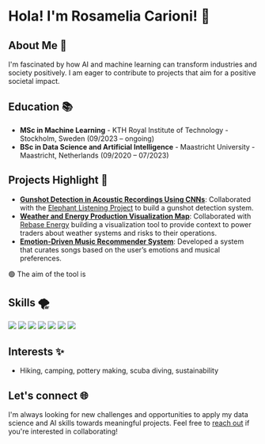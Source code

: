 # Hola! I'm Rosamelia Carioni! 👋

## About Me 🌟

I'm fascinated by how AI and machine learning can transform industries and society positively. I am eager to contribute to projects that aim for a positive societal impact.

## Education 📚

- **MSc in Machine Learning** - KTH Royal Institute of Technology - Stockholm, Sweden (09/2023 – ongoing)
- **BSc in Data Science and Artificial Intelligence** - Maastricht University - Maastricht, Netherlands (09/2020 – 07/2023)

## Projects Highlight 🚀

- **[Gunshot Detection in Acoustic Recordings Using CNNs](https://github.com/RosameliaCarioni/bachelor_thesis_gunshot_detection)**: Collaborated with the [Elephant Listening Project](https://www.elephantlisteningproject.org/) to build a gunshot detection system.
- **[Weather and Energy Production Visualization Map](https://github.com/RosameliaCarioni/energyProductionAndWeatherVisualization)**: Collaborated with [Rebase Energy](https://www.rebase.energy/) building a visualization tool to provide context to power traders about weather systems and risks to their operations. 
-  **[Emotion-Driven Music Recommender System](https://github.com/RosameliaCarioni/emotion_song_recommender)**: Developed a system that curates songs based on the user’s emotions and musical preferences.

🟢 The aim of the tool is 

## Skills 🌪️
![](https://img.shields.io/badge/Python-grey?style=for-the-badge&logo=python&logoColor=white)
![](https://img.shields.io/badge/SQL-grey?style=for-the-badge&logo=sql&logoColor=white)
![](https://img.shields.io/badge/Java-grey?style=for-the-badge&logo=java&logoColor=white)
![](https://img.shields.io/badge/PyTorch-grey?style=for-the-badge&logo=pytorch&logoColor=white)
![](https://img.shields.io/badge/Tensorflow-grey?style=for-the-badge&logo=tensorflow&logoColor=white)
![](https://img.shields.io/badge/Numpy-grey?style=for-the-badge&logo=numpy&logoColor=white)
![](https://img.shields.io/badge/Keras-grey?style=for-the-badge&logo=keras&logoColor=white)




## Interests ✨
- Hiking, camping, pottery making, scuba diving, sustainability 

## Let's connect 🌐
I'm always looking for new challenges and opportunities to apply my data science and AI skills towards meaningful projects. Feel free to [reach out](https://www.linkedin.com/in/rosamelia-carioni/) if you're interested in collaborating!
